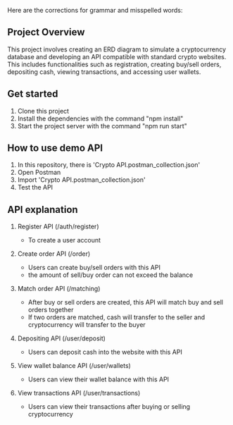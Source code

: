 Here are the corrections for grammar and misspelled words:

## Project Overview
This project involves creating an ERD diagram to simulate a cryptocurrency database and developing an API compatible with standard crypto websites. This includes functionalities such as registration, creating buy/sell orders, depositing cash, viewing transactions, and accessing user wallets.

## Get started
1. Clone this project
2. Install the dependencies with the command "npm install"
3. Start the project server with the command "npm run start"

## How to use demo API
1. In this repository, there is 'Crypto API.postman_collection.json'
2. Open Postman
3. Import 'Crypto API.postman_collection.json'
4. Test the API

## API explanation
1. Register API (/auth/register)
   - To create a user account

2. Create order API (/order)
   - Users can create buy/sell orders with this API
   - the amount of sell/buy order can not exceed the balance

3. Match order API (/matching)
   - After buy or sell orders are created, this API will match buy and sell orders together
   - If two orders are matched, cash will transfer to the seller and cryptocurrency will transfer to the buyer

4. Depositing API (/user/deposit)
   - Users can deposit cash into the website with this API

5. View wallet balance API (/user/wallets)
   - Users can view their wallet balance with this API

6. View transactions API (/user/transactions)
   - Users can view their transactions after buying or selling cryptocurrency
  

